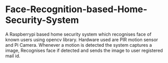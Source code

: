 # Face-Recognition-based-Home-Security-System
A Raspberrypi based home security system which recognises face of known users using opencv library. Hardware used are PIR motion sensor and Pi Camera. Whenever a motion is detected the system captures a image, Recognises face if detected and sends the image to user registered mail id.
